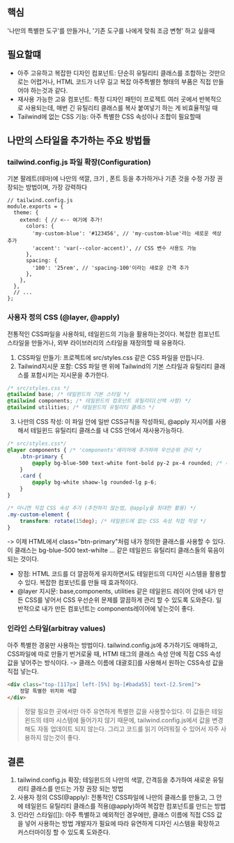 ## 핵심
'나만의 특별한 도구'를 만들거나, '기존 도구를 나에게 맞춰 조금 변형' 하고 싶을때

## 필요할떄
- 아주 고유하고 복잡한 디자인 컴포넌트: 단순히 유틸리티 클래스를 조합하는 것만으로는 어렵거나, HTML 코드가 너무 길고 복잡  아주특별한 형태의 부품은 직접 만들어야 하는것과 같다.
- 재사용 가능한 고유 컴포넌트: 특정 디자인 패턴이 프로젝트 여러 곳에서 반복적으로 사용되는데, 매번 긴 유틸리티 클래스를 복사 붙여넣기 하는 게 비효율적일 때
- Tailwind에 없는 CSS 기능: 아주 특별한 CSS 속성이나 조합이 필요할때

## 나만의 스타일을 추가하는 주요 방법들
### **tailwind.config.js 파일 확장(Configuration)**
기본 팔레트(테마)에 나만의 색깔, 크기 , 폰트 등을 추가하거나 기존 것을 수정 가장 권장되는 방법이며, 가장 강력하다
```JS
// tailwind.config.js
module.exports = {
  theme: {
    extend: { // <-- 여기에 추가!
      colors: {
        'my-custom-blue': '#123456', // 'my-custom-blue'라는 새로운 색상 추가
        'accent': 'var(--color-accent)', // CSS 변수 사용도 가능
      },
      spacing: {
        '100': '25rem', // 'spacing-100'이라는 새로운 간격 추가
      },
    },
  },
  // ...
};
```

### **사용자 정의 CSS (@layer, @apply)**
 전통적인 CSS파일을 사용하되, 테일윈드의 기능을 활용하는것이다. 복잡한 컴포넌트 스타일을 만들거나, 외부 라이브러리의 스타일을 재정의할 때 유용하다.
1. CSS파일 만들기: 프로젝트에 src/styles.css 같은 CSS 파일을 만듭니다.
2. Tailwind지시문 포함: CSS 파일 맨 위에 Tailwind의 기본 스타일과 유틸리티 클래스를 포함시키는 지시문을 추가한다.

```CSS
/* src/styles.css */
@tailwind base; /* 테일윈드의 기본 스타일 */
@tailwind components; /* 테일윈드의 컴포넌트 유틸리티(선택 사항) */
@tailwind utilities; /* 테일윈드의 유틸리티 클래스 */
```
3. 나만의 CSS 작성: 이 파일 안에 일반 CSS규칙을 작성하되, @apply 지시어를 사용해서 테일윈드 유틸리티 클래스를 내 CSS 안에서 재사용가능하다.
```CSS
/* src/styles.css*/
@layer components { /* 'components'레이어에 추가하여 우선순위 관리 */
	.btn-primary {
		@apply bg-blue-500 text-white font-bold py-2 px-4 rounded; /* 테일윈드 유틸리티 조합 */
	}
	.card {
		@apply bg-white shaow-lg rounded-lg p-6;
	}
}

/* 아니면 직접 CSS 속성 추가 (추천하지 않는법, @apply을 최대한 활용) */
.my-custom-element {
	transform: rotate(15deg); /* 테일윈드에 없는 CSS 속성 직접 작성 */
}
```
-> 이제 HTML에서 class="btn-primary"처럼 내가 정의한 클래스를 사용할 수 있다. 이 클래스는 bg-blue-500 text-whilte ... 같은 테일윈드 유틸리티 클래스들의 묶음이 되는 것이다.
- 장점: HTML 코드를 더 깔끔하게 유지하면서도 테일윈드의 디자인 시스템을 활용할 수 있다. 복잡한 컴포넌트를 만들 때 효과적이다.
- @layer 지시문: base,components, utilities 같은 테일윈드 레이어 안에 내가 만든 CSS를 넣어서 CSS 우선순위 문제를 깔끔하게 관리 할 수 있도록 도와준다. 일반적으로 내가 만든 컴포넌트는 components레이어에 넣는것이 좋다.

### **인라인 스타일(arbitray values)**
아주 특별한 경웅만 사용하는 방법이다. tailwind.config.js에 추가하기도 애매하고, CSS파일에 따로 만들기 번거로울 때, HTMl 태그의 클래스 속성 안에 직접 CSS 속성 값을 넣어주는 방식이다.
-> 클래스 이름에 대괄호\[]를 사용해서 원하는 CSS속성 값을 직접 넣는다.
```HTML
<div class="top-[117px] left-[5%] bg-[#bada55] text-[2.5rem]">
	정말 특별한 위치와 색깔
</div>
```

> 정말 필요한 곳에서만 아주 유연하게 특별한 값을 사용할수있다.
> 이 값들은 테일윈드의 테마 시스템에 들어가지 않기 때문에, tailwind.config.js에서 값을 변경해도 자동 업데이트 되지 않는다. 그리고 코드를 읽기 어려워질 수 있어서 자주 사용하지 않는것이 좋다.

## 결론
1. tailwind.config.js 확장; 테일윈드의 나만의 색깔, 간격등을 추가하여 새로운 유틸리티 클래스를 만드는 가장 권장 되는 방법
2. 사용자 정의 CSS(@apply): 전통적인 CSS파일에 나만의 클래스를 만들고, 그 안에 테일윈드 유틸리티 클래스를 적용(@apply)하여 복잡한 컴포넌트를 만드는 방법
3. 인라인 스타일(\[]): 아주 특별하고 예외적인 경우에만, 클래스 이름에 직접 CSS 값을 넣어 사용하는 방법
개발자가 필요에 따라 유연하게 디자인 시스템을 확장하고 커스터마이징 할 수 있도록 도와준다.

